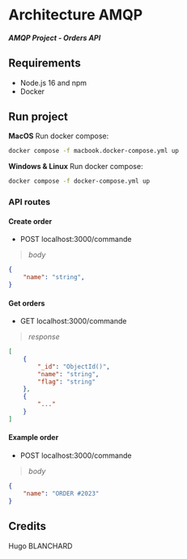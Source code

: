 # Architecture AMQP
#### _AMQP Project - Orders API_


## Requirements
- Node.js 16 and npm
- Docker

## Run project

**MacOS**
Run docker compose:
```sh
docker compose -f macbook.docker-compose.yml up
```

**Windows & Linux**
Run docker compose:
```sh
docker compose -f docker-compose.yml up
```

### API routes

#### Create order

- POST localhost:3000/commande   

>*body*   

```json
{
    "name": "string",
}
```

#### Get orders

- GET localhost:3000/commande

>*response*   

```json
[
    {
        "_id": "ObjectId()",
        "name": "string",
        "flag": "string"
    },
    {
        "..."
    }
]
```

#### Example order

- POST localhost:3000/commande   

>*body*   

```json
{
    "name": "ORDER #2023"
}
```

## Credits ## 
Hugo BLANCHARD
